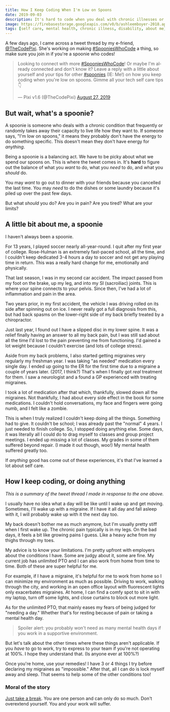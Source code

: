 ```yaml
---
title: How I Keep Coding When I'm Low on Spoons
date: 2019-09-03
description: It's hard to code when you deal with chronic illnesses or disabilities. Here's what I try to do when those things start to get in the way.
image: https://firebasestorage.googleapis.com/v0/b/ashleemboyer-2018.appspot.com/o/images%2Fspoons.png?alt=media&token=fd4b5de5-4b0e-4594-9d0d-6f7271a84b3d
tags: [self care, mental health, chronic illness, disability, about me]
---
```


A few days ago, I came across a tweet thread by my e-friend, [@TheCodePixi](https://twitter.com/TheCodePixi). She's working on making [#SpooniesWhoCode](https://twitter.com/hashtag/SpooniesWhoCode) a thing, so make sure you join in if you're a spoonie who codes!

<blockquote class="twitter-tweet"><p lang="en" dir="ltr">Looking to connect with more <a href="https://twitter.com/hashtag/SpooniesWhoCode?src=hash&amp;ref_src=twsrc%5Etfw">#SpooniesWhoCode</a>! Or maybe I&#39;m already connected and don&#39;t know it? Leave a reply with a little about yourself and your tips for other <a href="https://twitter.com/hashtag/spoonies?src=hash&amp;ref_src=twsrc%5Etfw">#spoonies</a> (IE: Me!) on how you keep coding when you&#39;re low on spoons. Gimme all your tech self care tips 👇</p>&mdash; Pixi v1.6 (@TheCodePixi) <a href="https://twitter.com/TheCodePixi/status/1166495789658624000?ref_src=twsrc%5Etfw">August 27, 2019</a></blockquote> <script async src="https://platform.twitter.com/widgets.js" charset="utf-8"></script>

## But wait, what's a spoonie?

A spoonie is someone who deals with a chronic condition that frequently or randomly takes away their capacity to live life how they want to. If someone says, "I'm low on spoons," it means they probably don't have the energy to do something specific. This doesn't mean they don't have energy for _anything_.

Being a spoonie is a balancing act. We have to be picky about what we spend our spoons on. This is where the tweet comes in. It's **hard** to figure out the balance of what you _want_ to do, what you _need_ to do, and what you _should_ do.

You may _want_ to go out to dinner with your friends because you cancelled the last time. You may _need_ to do the dishes or some laundry because it's piled up over the past few days.

But what _should_ you do? Are you in pain? Are you tired? What are your limits?

## A little bit about me, a spoonie

I haven't always been a spoonie.

For 13 years, I played soccer nearly all-year-round. I quit after my first year of college. Rose-Hulman is an extremely fast-paced school, all the time, and I couldn't keep dedicated 3-4 hours a day to soccer and not get any playing time in return. This was a really hard change for me, emotionally and physically.

That last season, I was in my second car accident. The impact passed from my foot on the brake, up my leg, and into my SI (sacroiliac) joints. This is where your spine connects to your pelvis. Since then, I've had a lot of inflammation and pain in the area.

Two years prior, in my first accident, the vehicle I was driving rolled on its side after spinning out on ice. I never really got a full diagnosis from this, but had back spasms on the lower-right side of my back briefly treated by a chiropractor.

Just last year, I found out I have a slipped disc in my lower spine. It was a relief finally having an answer to all my back pain, but I was still sad about all the time I'd lost to the pain preventing me from functioning. I'd gained a lot weight because I couldn't exercise (and lots of college stress).

Aside from my back problems, I also started getting migraines very regularly my freshman year. I was taking "as needed" medication every single day. I ended up going to the ER for the first time due to a migraine a couple of years later. (2017, I think?) That's when I finally got _real_ treatment for them. I saw a neurologist and a found a GP experienced with treating migraines.

I took a lot of medication after that which, thankfully, slowed down all the migraines. Not thankfully, I had about every side effect in the book for some medications. I couldn't hold conversations, my face and fingers were going numb, and I felt like a zombie.

This is when I truly realized I couldn't keep doing all the things. Something had to give. It couldn't be school; I was already past the "normal" 4 years. I just needed to finish college. So, I stopped doing anything else. Some days, it was literally all I could do to drag myself to classes and group project meetings. I ended up missing a lot of classes. My grades in some of them suffered beyond repair. (I made it out though, woo!) My mental health suffered greatly too.

If _anything_ good has come out of these experiences, it's that I've learned a lot about self care.

## How I keep coding, or doing anything

_This is a summary of the tweet thread I made in response to the one above._

I usually have no idea what a day will be like until I wake up and get moving. Sometimes, I'll wake up with a migraine. If I have it all day and fall asleep with it, I will probably wake up with it the next day too.

My back doesn't bother me as much anymore, but I'm usually pretty stiff when I first wake up. The chronic pain typically is in my legs. On the bad days, it feels a bit like growing pains I guess. Like a heavy ache from my thighs through my toes.

My advice is to know your limitations. I'm pretty upfront with employers about the conditions I have. Some are judgy about it, some are fine. My current job has unlimited PTO and I can also work from home from time to time. Both of these are super helpful for me.

For example, if I have a migraine, it's helpful for me to work from home so I can minimize my environment as much as possible. Driving to work, walking through the city, and working in an open office layout with fluorescent lights only exacerbates migraines. At home, I can find a comfy spot to sit in with my laptop, turn off some lights, and close curtains to block out more light.

As for the unlimited PTO, that mainly eases my fears of being judged for "needing a day." Whether that's for resting because of pain or taking a mental health day.

> Spoiler alert: you probably won't need as many mental health days if you work in a supportive environment.

But let's talk about the other times where these things aren't applicable. If you _have_ to go to work, try to express to your team if you're not operating at 100%. I hope they understand that. (Is anyone ever at 100%?)

Once you're home, use your remedies! I have 3 or 4 things I try before declaring my migraines as "impossible." After that, all I can do is lock myself away and sleep. That seems to help some of the other conditions too!

### Moral of the story

[Just take a break](https://ashleemboyer.com/don-t-forget-to-take-breaks). You are one person and can only do so much. Don't overextend yourself. You and your work will suffer.
